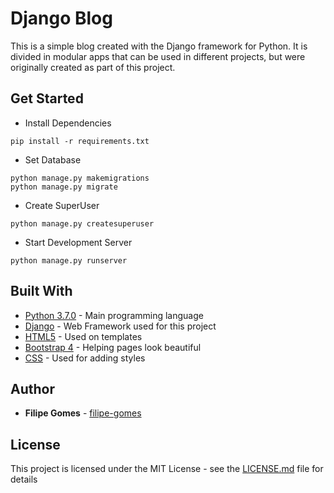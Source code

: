 # Django Blog

This is a simple blog created with the Django framework for Python. It is divided in modular apps that can be used in different projects, but were originally created as part of this project.

## Get Started
* Install Dependencies
```
pip install -r requirements.txt
```
* Set Database
```
python manage.py makemigrations
python manage.py migrate
```
* Create SuperUser
```
python manage.py createsuperuser
```
* Start Development Server
```
python manage.py runserver
```

## Built With

* [Python 3.7.0](https://www.python.org/) - Main programming language
* [Django](https://www.djangoproject.com/) - Web Framework used for this project
* [HTML5](https://www.w3.org/html/) - Used on templates 
* [Bootstrap 4](https://getbootstrap.com) - Helping pages look beautiful
* [CSS](https://www.w3.org/Style/CSS/Overview.en.html) - Used for adding styles

## Author

* **Filipe Gomes** - [filipe-gomes](https://https://github.com/filipe-gomes)

## License

This project is licensed under the MIT License - see the [LICENSE.md](LICENSE.md) file for details
